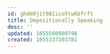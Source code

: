 ```yaml
---
id: ghdm9jit981ico5tw6bfrft
title: Depositionally Speaking
desc: ''
updated: 1655580980798
created: 1655337203781
---
```


